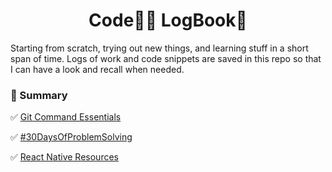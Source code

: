 <h1 align="center">
	Code👨‍💻 LogBook📗
</h1>

Starting from scratch, trying out new things, and learning stuff  in a short span of time. Logs of work and code snippets are saved in this repo so that I can have a look and recall when needed.

### 📌 Summary 

✅ [Git Command Essentials](https://github.com/abhiramready/Code-LogBook/blob/master/Markdown%20Notes/GIT_Commands.md)

✅ [#30DaysOfProblemSolving](https://github.com/abhiramready/Code-LogBook/blob/master/Bookmarks/30DaysOfCode.md)

✅ [React Native Resources](https://github.com/abhiramready/Code-LogBook/blob/master/Bookmarks/ReactNative.md)
